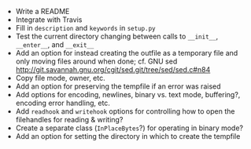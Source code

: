 - Write a README
- Integrate with Travis
- Fill in `description` and `keywords` in `setup.py`
- Test the current directory changing between calls to `__init__`, `__enter__`,
  and `__exit__`
- Add an option for instead creating the outfile as a temporary file and only
  moving files around when done; cf. GNU sed
  <http://git.savannah.gnu.org/cgit/sed.git/tree/sed/sed.c#n84>
- Copy file mode, owner, etc.
- Add an option for preserving the tempfile if an error was raised
- Add options for encoding, newlines, binary vs. text mode, buffering?,
  encoding error handling, etc.
- Add `readhook` and `writehook` options for controlling how to open the
  filehandles for reading & writing?
- Create a separate class (`InPlaceBytes`?) for operating in binary mode?
- Add an option for setting the directory in which to create the tempfile

